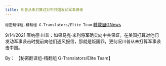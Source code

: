 ```yaml
---
title: 川普从未打算过对中共国发动军事袭击
---
```

`秘密翻译组-精翻组 G-Translators/Elite Team` [轉載自GNews](https://gnews.org/zh-hans/1548987/)

9/14/2021 唐纳德·川普：如果马克·米利将军确实向中共保证，在美国打算对他们发动军事袭击时提前向他们通风报信，那就是叛国罪，更何况川普从未打算军事袭击中国。

By： 【秘密翻译组-精翻组 G-Translators/Elite Team】
